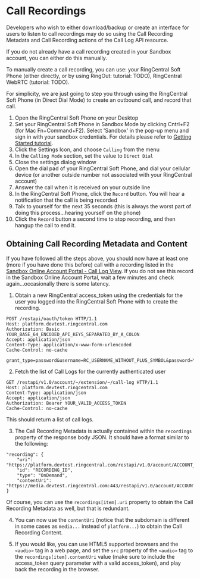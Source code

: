 # Call Recordings

Developers who wish to either download/backup or create an interface for users to listen to call recordings may do so using the Call Recording Metadata and Call Recording actions of the Call Log API resource.

If you do not already have a call recording created in your Sandbox account, you can either do this manually.

To manually create a call recording, you can use: your RingCentral Soft Phone (either directly, or by using RingOut: tutorial: TODO), RingCentral WebRTC (tutorial: TODO).

For simplicity, we are just going to step you through using the RingCentral Soft Phone (in Direct Dial Mode) to create an outbound call, and record that call.

1. Open the RingCentral Soft Phone on your Desktop
2. Set your RingCentral Soft Phone in Sandbox Mode by clicking Cntrl+F2 (for Mac Fn+Command+F2). Select 'Sandbox' in the pop-up menu and sign in with your sandbox credentials. For details please refer to [Getting Started tutorial](https://developers.ringcentral.com/library/getting-started.html).
3. Click the Settings Icon, and choose `Calling` from the menu
4. In the `Calling Mode` section, set the value to `Direct Dial`
5. Close the settings dialog window
6. Open the dial pad of your RingCentral Soft Phone, and dial your cellular device (or another outside number not associated with your RingCentral account)
7. Answer the call when it is received on your outside line
8. In the RingCentral Soft Phone, click the `Record` button. You will hear a notification that the call is being recorded
9. Talk to yourself for the next 35 seconds (this is always the worst part of doing this process...hearing yourself on the phone)
10. Click the `Record` button a second time to stop recording, and then hangup the call to end it.

## Obtaining Call Recording Metadata and Content

If you have followed all the steps above, you should now have at least one (more if you have done this before) call with a recording listed in the [Sandbox Online Account Portal - Call Log View](https://service.devtest.ringcentral.com/settings/calls.html#simple). If you do not see this record in the Sandbox Online Account Portal, wait a few minutes and check again...occasionally there is some latency.

1. Obtain a new RingCentral access_token using the credentials for the user you logged into the RingCentral Soft Phone with to create the recording.

```
POST /restapi/oauth/token HTTP/1.1
Host: platform.devtest.ringcentral.com
Authorization: Basic YOUR_BASE_64_ENCODED_API_KEYS_SEPARATED_BY_A_COLON
Accept: application/json
Content-Type: application/x-www-form-urlencoded
Cache-Control: no-cache

grant_type=password&username=RC_USERNAME_WITHOUT_PLUS_SYMBOL&password=YOUR_RC_PASSWORD_URL_ENCODED&extension=YOUR_RC_EXTENSION
```

2. Fetch the list of Call Logs for the currently authenticated user

```
GET /restapi/v1.0/account/~/extension/~/call-log HTTP/1.1
Host: platform.devtest.ringcentral.com
Content-Type: application/json
Accept: application/json
Authorization: Bearer YOUR_VALID_ACCESS_TOKEN
Cache-Control: no-cache
```

This should return a list of call logs.

3. The Call Recording Metadata is actually contained within the `recordings` property of the response body JSON. It should have a format similar to the following:

```
"recording": {
    "uri": "https://platform.devtest.ringcentral.com/restapi/v1.0/account/ACCOUNT_ID/recording/RECORDING_ID",
    "id": "RECORDING_ID",
    "type": "OnDemand",
    "contentUri": "https://media.devtest.ringcentral.com:443/restapi/v1.0/account/ACCOUNT_ID/recording/RECORDING_ID/content"
}
```

Of course, you can use the `recordings[item].uri` property to obtain the Call Recording Metadata as well, but that is redundant.

4. You can now use the `contentUri` (notice that the subdomain is different in some cases as `media...` instead of `platform...`) to obtain the Call Recording Content.

5. If you would like, you can use HTML5 supported browsers and the `<audio>` tag in a web page, and set the `src` property of the `<audio>` tag to the `recordings[item].contentUri` value (make sure to include the access_token query parameter with a valid access_token), and play back the recording in the browser.
